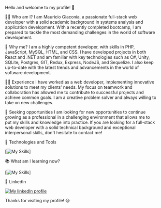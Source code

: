 Hello and welcome to my profile! 👋

👨‍💻 Who am I?
I am Mauricio Giaconía, a passionate full-stack web developer with a solid academic background in systems analysis and application development. With a recently completed bootcamp, I am prepared to tackle the most demanding challenges in the world of software development.

💪 Why me?
I am a highly competent developer, with skills in PHP, JavaScript, MySQL, HTML, and CSS. I have developed projects in both React and .NET and am familiar with key technologies such as C#, Unity, SQLite, Postgres, GIT, Redux, Express, NodeJS, and Sequelize. I also keep up-to-date with the latest trends and advancements in the world of software development.

👨‍💼 Experience
I have worked as a web developer, implementing innovative solutions to meet my clients' needs. My focus on teamwork and collaboration has allowed me to contribute to successful projects and achieve common goals. I am a creative problem solver and always willing to take on new challenges.

🌱 Seeking opportunities
I am looking for new opportunities to continue growing as a professional in a challenging environment that allows me to put my skills and knowledge into practice. If you are looking for a full-stack web developer with a solid technical background and exceptional interpersonal skills, don't hesitate to contact me!

🧱 Technologies and Tools

[![My Skills](https://skillicons.dev/icons?i=js,php,react,redux,express,sequelize,postgres,mysql,cs,dotnet,html,css)]

📚 What am I learning now?

[![My Skills](https://skillicons.dev/icons?i=nextjs,vite,mongodb)]

📌 LinkedIn

[![My linkedIn profile](https://skillicons.dev/icons?i=linkedin)](https://www.linkedin.com/in/mauricio-giaconia/)

Thanks for visiting my profile! 😃
